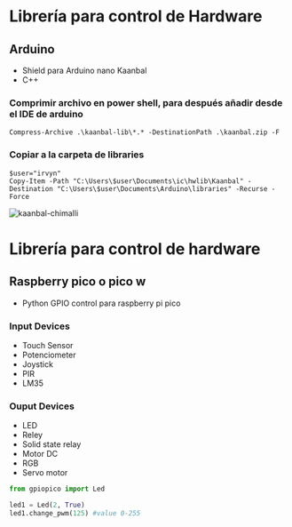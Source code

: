 # Librería para control de Hardware
## Arduino
* Shield para Arduino nano Kaanbal
* C++

### Comprimir archivo en power shell, para después añadir desde el IDE de arduino
```
Compress-Archive .\kaanbal-lib\*.* -DestinationPath .\kaanbal.zip -F
```
### Copiar a la carpeta de libraries
```
$user="irvyn"
Copy-Item -Path "C:\Users\$user\Documents\ic\hwlib\Kaanbal" -Destination "C:\Users\$user\Documents\Arduino\libraries" -Recurse -Force
```

![kaanbal-chimalli](https://drive.google.com/uc?export=view&id=17g-OoKZGfAfieqKLzZ5uVrpLoWZCDVBi)

# Librería para control de hardware
## Raspberry pico o pico w
* Python
GPIO control para raspberry pi pico

### Input Devices
- Touch Sensor
- Potenciometer
- Joystick
- PIR
- LM35
### Ouput Devices
- LED
- Reley
- Solid state relay
- Motor DC
- RGB
- Servo motor


```python
from gpiopico import Led

led1 = Led(2, True)
led1.change_pwm(125) #value 0-255
```